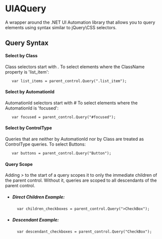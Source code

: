 UIAQuery
========

A wrapper around the .NET UI Automation library that allows you to query elements using syntax similar to jQuery\CSS selectors.

Query Syntax
------------
#### Select by Class #####
 Class selectors start with *.*
 To select elements where the ClassName property is 'list_item': 
       
       var list_items = parent_control.Query(".list_item");

#### Select by AutomationId #####
 AutomationId selectors start with *#*
 To select elements where the AutomationId is 'focused': 
       
       var focused = parent_control.Query("#focused");

#### Select by ControlType ####
 Queries that are neither by AutomationId nor by Class are treated as ControlType queries.
 To select Buttons: 
       
       var buttons = parent_control.Query("Button");
       
#### Query Scope ####
 Adding *>* to the start of a query scopes it to only the immediate children of the parent control. Without it, queries are scoped to all descendants of the parent control.
* ##### Direct Children Example: #####
       
        var children_checkboxes = parent_control.Query(">CheckBox");
 
* ##### Descendant Example: #####
       
        var descendant_checkboxes = parent_control.Query("CheckBox");
       
